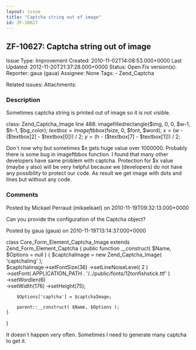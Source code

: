 ```yaml
---
layout: issue
title: "Captcha string out of image"
id: ZF-10627
---
```


ZF-10627: Captcha string out of image
-------------------------------------

 Issue Type: Improvement Created: 2010-11-02T14:08:53.000+0000 Last Updated: 2012-11-20T21:37:28.000+0000 Status: Open Fix version(s): 
 Reporter:  gaua (gaua)  Assignee:  None  Tags: - Zend\_Captcha
 
 Related issues: 
 Attachments: 
### Description

Sometimes captcha string is printed out of image so it is not visible.

class: Zend\_Captcha\_Image line 488: imagefilledrectangle($img, 0, 0, $w-1, $h-1, $bg\_color); $textbox = imageftbbox($fsize, 0, $font, $word); $x = ($w - ($textbox[2] - $textbox[0])) / 2; $y = ($h - ($textbox[7] - $textbox[1])) / 2;

Don`t now why but sometimes $x gets huge value over 1000000. Probably there is some bug in imageftbbox function. I found that many other developers have same problem with captcha. Protection for $x value (maybe y also) will be very helpful because we (developers) do not have any possibility to protect our code. As result we get image with dots and lines but without any code.

 

 

### Comments

Posted by Mickael Perraud (mikaelkael) on 2010-11-19T09:32:13.000+0000

Can you provide the configuration of the Captcha object?

 

 

Posted by gaua (gaua) on 2010-11-19T13:14:37.000+0000

class Core\_Form\_Element\_Captcha\_Image extends Zend\_Form\_Element\_Captcha { public function \_\_construct( $Name, $Options = null ) { $captchaImage = new Zend\_Captcha\_Image( 'captchaImg' );  
 $captchaImage->setFontSize(36) ->setLineNoiseLevel( 2 )  
 ->setFont( APPLICATION\_PATH . '/../public/fonts/12tonfishstick.ttf' )  
 ->setWordlen(6)  
 ->setWidth(176) ->setHeight(75);

 
        $Options['captcha'] = $captchaImage;
    
        parent::__construct( $Name, $Options );
    }


}

It doesn`t happen very often. Sometimes I need to generate many captcha to get it.

 

 